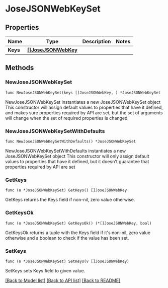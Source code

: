 # JoseJSONWebKeySet

## Properties

Name | Type | Description | Notes
------------ | ------------- | ------------- | -------------
**Keys** | [**[]JoseJSONWebKey**](JoseJSONWebKey.md) |  | 

## Methods

### NewJoseJSONWebKeySet

`func NewJoseJSONWebKeySet(keys []JoseJSONWebKey, ) *JoseJSONWebKeySet`

NewJoseJSONWebKeySet instantiates a new JoseJSONWebKeySet object
This constructor will assign default values to properties that have it defined,
and makes sure properties required by API are set, but the set of arguments
will change when the set of required properties is changed

### NewJoseJSONWebKeySetWithDefaults

`func NewJoseJSONWebKeySetWithDefaults() *JoseJSONWebKeySet`

NewJoseJSONWebKeySetWithDefaults instantiates a new JoseJSONWebKeySet object
This constructor will only assign default values to properties that have it defined,
but it doesn't guarantee that properties required by API are set

### GetKeys

`func (o *JoseJSONWebKeySet) GetKeys() []JoseJSONWebKey`

GetKeys returns the Keys field if non-nil, zero value otherwise.

### GetKeysOk

`func (o *JoseJSONWebKeySet) GetKeysOk() (*[]JoseJSONWebKey, bool)`

GetKeysOk returns a tuple with the Keys field if it's non-nil, zero value otherwise
and a boolean to check if the value has been set.

### SetKeys

`func (o *JoseJSONWebKeySet) SetKeys(v []JoseJSONWebKey)`

SetKeys sets Keys field to given value.



[[Back to Model list]](../README.md#documentation-for-models) [[Back to API list]](../README.md#documentation-for-api-endpoints) [[Back to README]](../README.md)


